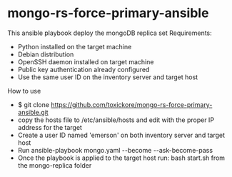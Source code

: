# mongo-rs-force-primary-ansible
This ansible playbook deploy the mongoDB replica set
Requirements:
* Python installed on the target machine
* Debian distribution
* OpenSSH daemon installed on target machine
* Public key authentication already configured
* Use the same user ID on the inventory server and target host

How to use
* $ git clone https://github.com/toxickore/mongo-rs-force-primary-ansible.git
* copy the hosts file to /etc/ansible/hosts and edit with the proper IP address for the target
* Create a user ID named 'emerson' on both inventory server and target host
* Run ansible-playbook mongo.yaml --become --ask-become-pass
* Once the playbook is applied to the target host run: bash start.sh from the mongo-replica folder
